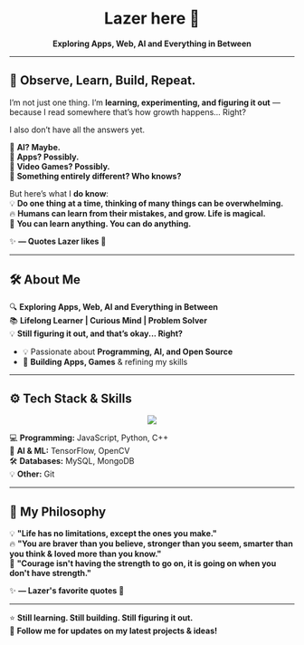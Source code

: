 <h1 align="center">Lazer here 👋</h1>
<p align="center"><strong>Exploring Apps, Web, AI and Everything in Between</strong></p>

---

## **🚀 Observe, Learn, Build, Repeat.**
I’m not just one thing. I’m **learning, experimenting, and figuring it out** — because I read somewhere that’s how growth happens... Right?

I also don’t have all the answers yet.

🔹 **AI? Maybe.**  
🔹 **Apps? Possibly.**  
🔹 **Video Games? Possibly.**  
🔹 **Something entirely different? Who knows?**  

But here’s what I **do know**:  
💡 **Do one thing at a time, thinking of many things can be overwhelming.**  
🔥 **Humans can learn from their mistakes, and grow. Life is magical.**  
🚀 **You can learn anything. You can do anything.**  

✨ **— Quotes Lazer likes 🚀**  

---


## 🛠️ **About Me**  
🔍 **Exploring Apps, Web, AI and Everything in Between**  
📚 **Lifelong Learner | Curious Mind | Problem Solver**  
💡 **Still figuring it out, and that’s okay... Right?**  

- 💡 Passionate about **Programming, AI, and Open Source**  
- 🤖 **Building Apps, Games** & refining my skills  

---

## ⚙️ **Tech Stack & Skills**  
<p align="center">
  <img src="https://skillicons.dev/icons?i=javascript,mongodb,express,react,nodejs,python,tensorflow,cpp,mysql,git&theme=dark" />
</p>

💻 **Programming:** JavaScript, Python, C++  
🔬 **AI & ML:** TensorFlow, OpenCV  
🛠 **Databases:** MySQL, MongoDB  
💡 **Other:** Git  


---

## **🚀 My Philosophy**  

💡 **"Life has no limitations, except the ones you make."**  
🔥 **"You are braver than you believe, stronger than you seem, smarter than you think & loved more than you know."**  
🌱 **"Courage isn't having the strength to go on, it is going on when you don't have strength."**  

✨ **— Lazer's favorite quotes 🚀**  

---

⭐ **Still learning. Still building. Still figuring it out.**  
🚀 **Follow me for updates on my latest projects & ideas!**  
